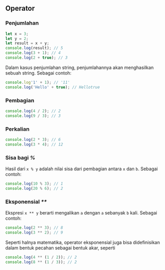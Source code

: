 ## Operator

### Penjumlahan

```js
let x = 3;
let y = 2;
let result = x + y;
console.log(result); // 5
console.log(3 + 1); // 4
console.log(2 + true); // 3
```

Dalam kasus penjumlahan string, penjumlahannya akan menghasilkan sebuah string. Sebagai contoh:

```js
console.log'1' + 1); // '11'
console.log('Hello' + true); // Hellotrue
```

### Pembagian

```js
console.log(4 / 2); // 2
console.log(9 / 3); // 3
```

### Perkalian

```js
console.log(2 * 3); // 6
console.log(3 * 4); // 12
```

### Sisa bagi _%_

Hasil dari `x % y` adalah nilai sisa dari pembagian antara `x` dan `b`. Sebagai contoh:

```js
console.log(10 % 3); // 1
console.log(20 % 6); // 2
```

### Eksponensial _\*\*_

Ekspresi `x ** y` berarti mengalikan `a` dengan `a` sebanyak `b` kali. Sebagai contoh:

```js
console.log(2 ** 3); // 8
console.log(3 ** 2); // 9
```

Seperti halnya matematika, operator eksponensial juga bisa didefinisikan dalam bentuk pecahan sebagai bentuk akar, seperti

```js
console.log(4 ** (1 / 2)); // 2
console.log(8 ** (1 / 3)); // 2
```
